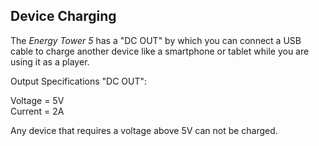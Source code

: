 ## Device Charging

The *Energy Tower 5* has a "DC OUT" by which you can connect a USB cable to charge another device like a smartphone or tablet while you are using it as a player.

Output Specifications "DC OUT": <br>

Voltage = 5V <br>
Current = 2A

Any device that requires a voltage above 5V can not be charged.

